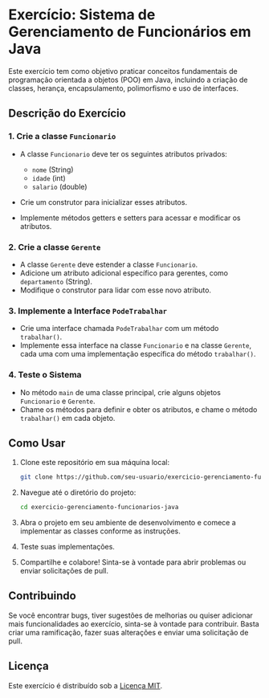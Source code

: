 # Exercício: Sistema de Gerenciamento de Funcionários em Java

Este exercício tem como objetivo praticar conceitos fundamentais de programação orientada a objetos (POO) em Java, incluindo a criação de classes, herança, encapsulamento, polimorfismo e uso de interfaces.

## Descrição do Exercício

### 1. Crie a classe `Funcionario`

- A classe `Funcionario` deve ter os seguintes atributos privados:
  - `nome` (String)
  - `idade` (int)
  - `salario` (double)

- Crie um construtor para inicializar esses atributos.
- Implemente métodos getters e setters para acessar e modificar os atributos.

### 2. Crie a classe `Gerente`

- A classe `Gerente` deve estender a classe `Funcionario`.
- Adicione um atributo adicional específico para gerentes, como `departamento` (String).
- Modifique o construtor para lidar com esse novo atributo.

### 3. Implemente a Interface `PodeTrabalhar`

- Crie uma interface chamada `PodeTrabalhar` com um método `trabalhar()`.
- Implemente essa interface na classe `Funcionario` e na classe `Gerente`, cada uma com uma implementação específica do método `trabalhar()`.

### 4. Teste o Sistema

- No método `main` de uma classe principal, crie alguns objetos `Funcionario` e `Gerente`.
- Chame os métodos para definir e obter os atributos, e chame o método `trabalhar()` em cada objeto.

## Como Usar

1. Clone este repositório em sua máquina local:

    ```bash
    git clone https://github.com/seu-usuario/exercicio-gerenciamento-funcionarios-java.git
    ```

2. Navegue até o diretório do projeto:

    ```bash
    cd exercicio-gerenciamento-funcionarios-java
    ```

3. Abra o projeto em seu ambiente de desenvolvimento e comece a implementar as classes conforme as instruções.

4. Teste suas implementações.

5. Compartilhe e colabore! Sinta-se à vontade para abrir problemas ou enviar solicitações de pull.

## Contribuindo

Se você encontrar bugs, tiver sugestões de melhorias ou quiser adicionar mais funcionalidades ao exercício, sinta-se à vontade para contribuir. Basta criar uma ramificação, fazer suas alterações e enviar uma solicitação de pull.

## Licença

Este exercício é distribuído sob a [Licença MIT](LICENSE).
